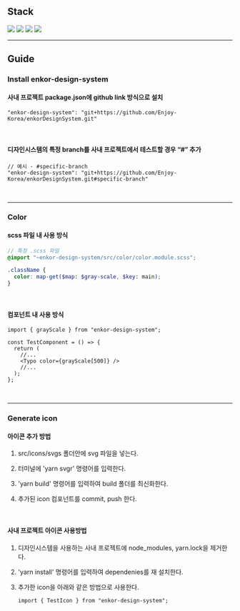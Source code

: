## Stack

  <img src="https://img.shields.io/badge/react-61DAFB?style=for-the-badge&logo=react&logoColor=black"> 
  <img src="https://img.shields.io/badge/storybook-FF4785?style=for-the-badge&logo=storybook&logoColor=black"> 
  <img src="https://img.shields.io/badge/rollup.js-EC4A3F?style=for-the-badge&logo=rollup.js&logoColor=black"> 
  <img src="https://img.shields.io/badge/styled_Components-DB7093?style=for-the-badge&logo=styledComponents&logoColor=black">

---

## Guide

### Install enkor-design-system

#### 사내 프로젝트 package.json에 github link 방식으로 설치

```tsx
"enkor-design-system": "git+https://github.com/Enjoy-Korea/enkorDesignSystem.git"
```

<br />

#### 디자인시스템의 특정 branch를 사내 프로젝트에서 테스트할 경우 “#” 추가

```tsx
// 예시 - #specific-branch
"enkor-design-system": "git+https://github.com/Enjoy-Korea/enkorDesignSystem.git#specific-branch"
```

<br />

---

### Color

#### scss 파일 내 사용 방식

```scss
// 특정 .scss 파일
@import "~enkor-design-system/src/color/color.module.scss";

.className {
  color: map-get($map: $gray-scale, $key: main);
}
```

<br />

#### 컴포넌트 내 사용 방식

```tsx
import { grayScale } from "enkor-design-system";

const TestComponent = () => {
  return (
    //...
    <Typo color={grayScale[500]} />
    //...
  );
};
```

<br />

---

### Generate icon

#### 아이콘 추가 방법

1. src/icons/svgs 폴더안에 svg 파일을 넣는다.

2. 터미널에 'yarn svgr' 명령어를 입력한다.

3. 'yarn build' 명령어를 입력하여 build 폴더를 최신화한다.

4. 추가된 icon 컴포넌트를 commit, push 한다.

<br />

#### 사내 프로젝트 아이콘 사용방법

1. 디자인시스템을 사용하는 사내 프로젝트에 node_modules, yarn.lock을 제거한다.

2. 'yarn install' 명령어를 입력하여 dependenies를 재 설치한다.

3. 추가한 icon을 아래와 같은 방법으로 사용한다.
   ```tsx
   import { TestIcon } from "enkor-design-system";
   ```
